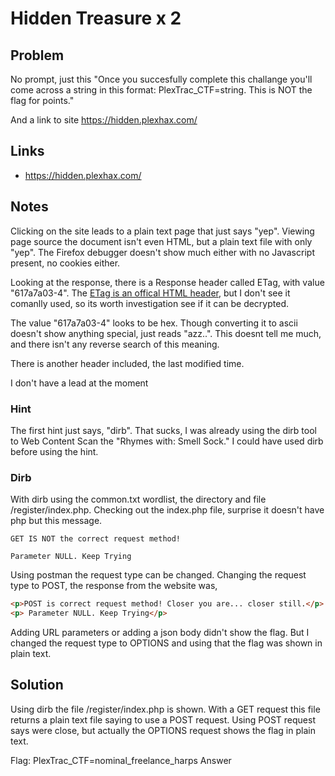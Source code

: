 # Hidden Treasure x 2

## Problem

No prompt, just this "Once you succesfully complete this challange you'll come across a string in this format: PlexTrac_CTF=string. This is NOT the flag for points."

And a link to site https://hidden.plexhax.com/

## Links

* https://hidden.plexhax.com/

## Notes

Clicking on the site leads to a plain text page that just says "yep".  Viewing page source the document isn't even HTML, but a plain text file with only "yep".  The Firefox debugger doesn't show much either with no Javascript present, no cookies either.

Looking at the response, there is a Response header called ETag, with value "617a7a03-4".  The [ETag is an offical HTML header](https://developer.mozilla.org/en-US/docs/Web/HTTP/Headers/ETag), but I don't see it comanlly used, so its worth investigation see if it can be decrypted.

The value "617a7a03-4" looks to be hex.  Though converting it to ascii doesn't show anything special, just reads "azz..".  This doesnt tell me much, and there isn't any reverse search of this meaning.

There is another header included, the last modified time.

I don't have a lead at the moment 

### Hint 

The first hint just says, "dirb".  That sucks, I was already using the dirb tool to Web Content Scan the "Rhymes with: Smell Sock."  I could have used dirb before using the hint.

### Dirb

With dirb using the common.txt wordlist, the directory and file /register/index.php.  Checking out the index.php file, surprise it doesn't have php but this message.

```text
GET IS NOT the correct request method!

Parameter NULL. Keep Trying
```

Using postman the request type can be changed.  Changing the request type to POST, the response from the website was,

```html
<p>POST is correct request method! Closer you are... closer still.</p>
<p> Parameter NULL. Keep Trying</p>
```

Adding URL parameters or adding a json body didn't show the flag.  But I changed the request type to OPTIONS and using that the flag was shown in plain text.

## Solution

Using dirb the file /register/index.php is shown.  With a GET request this file returns a plain text file saying to use a POST request.  Using POST request says were close, but actually the OPTIONS request shows the flag in plain text.

Flag: PlexTrac_CTF=nominal_freelance_harps
Answer
